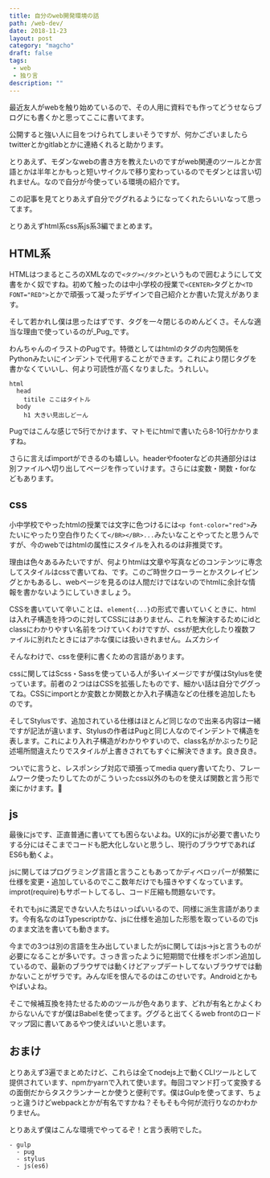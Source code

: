 ```yaml
---
title: 自分のweb開発環境の話
path: /web-dev/
date: 2018-11-23
layout: post
category: "magcho"
draft: false
tags:
 - web
 - 独り言
description: ""
---
```

最近友人がwebを触り始めているので、その人用に資料でも作ってどうせならブログにも書くかと思ってここに書いてます。

公開すると強い人に目をつけられてしまいそうですが、何かございましたらtwitterとかgitlabとかに連絡くれると助かります。

とりあえず、モダンなwebの書き方を教えたいのですがweb関連のツールとか言語とかは半年とかもっと短いサイクルで移り変わっているのでモダンとは言い切れません。なので自分が今使っている環境の紹介です。

この記事を見てとりあえず自分でググれるようになってくれたらいいなって思ってます。

とりあえずhtml系css系js系3編でまとめます。

## HTML系
HTMLはつまるところのXMLなので`<タグ></タグ>`というもので囲むようにして文書をかく奴ですね。初めて触ったのは中小学校の授業で`<CENTER>`タグとか`<TD FONT="RED">`とかで頑張って凝ったデザインで自己紹介とか書いた覚えがあります。

そして若かれし僕は思ったはずです、タグを一々閉じるのめんどくさ。そんな適当な理由で使っているのが_Pug_です。

わんちゃんのイラストのPugです。特徴としてはhtmlのタグの内包関係をPythonみたいにインデントで代用することができます。これにより閉じタグを書かなくていいし、何より可読性が高くなりました。うれしい。



```
html
  head
    titile ここはタイトル
  body
    h1 大きい見出しどーん
```
Pugではこんな感じで5行でかけます、マトモにhtmlで書いたら8-10行かかりますね。

さらに言えばimportができるのも嬉しい。headerやfooterなどの共通部分はは別ファイルへ切り出してページを作っていけます。さらには変数・関数・forなどもあります。


## css
小中学校でやったhtmlの授業では文字に色つけるには`<p font-color="red">`みたいにやったり空白作りたくて`</BR></BR>...`みたいなことやってたと思うんですが、今のwebではhtmlの属性にスタイルを入れるのは非推奨です。

理由は色々あるみたいですが、何よりhtmlは文章や写真などのコンテンツに専念してスタイルはcssで書いてね、です。このご時世クローラーとかスクレイピングとかもあるし、webページを見るのは人間だけではないのでhtmlに余計な情報を書かないようにしていきましょう。

CSSを書いていて辛いことは、`element{...}`の形式で書いていくときに、htmlは入れ子構造を持つのに対してCSSにはありません、これを解決するためにidとclassにわかりやすい名前をつけていくわけですが、cssが肥大化したり複数ファイルに別れたときにはアホな僕には扱いきれません。ムズカシイ

そんなわけで、cssを便利に書くための言語があります。

cssに関してはScss・Sassを使っている人が多いイメージですが僕はStylusを使っています。前者の２つははCSSを拡張したものです、細かい話は自分でググってね。CSSにimportとか変数とか関数とか入れ子構造などの仕様を追加したものです。

そしてStylusです、追加されている仕様はほとんど同じなので出来る内容は一緒ですが記法が違います、Stylusの作者はPugと同じ人なのでインデントで構造を表します。これにより入れ子構造がわかりやすいので、class名がかぶったり記述場所間違えたりでスタイルが上書きされてもすぐに解決できます。良き良き。

ついでに言うと、レスポンシブ対応で頑張ってmedia query書いてたり、フレームワーク使ったりしてたのがこういったcss以外のものを使えば関数と言う形で楽にかけます。🍣

## js

最後にjsです、正直普通に書いてても困らないよね。UX的にjsが必要で書いたりする分にはそこまでコードも肥大化しないと思うし、現行のブラウザであればES6も動くよ。

jsに関してはプログラミング言語と言うこともあってかディベロッパーが頻繁に仕様を変更・追加しているのでここ数年だけでも描きやすくなっています。improt(require)もサポートしてるし、コード圧縮も問題ないです。

それでもjsに満足できない人たちはいっぱいいるので、同様に派生言語があります。今有名なのはTypescriptかな、jsに仕様を追加した形態を取っているのでjsのまま文法を書いても動きます。

今までの3つは別の言語を生み出していましたがjsに関してはjs->jsと言うものが必要になることが多いです。さっき言ったように短期間で仕様をボンボン追加しているので、最新のブラウザでは動くけどアップデートしてないブラウザでは動かないことがザラです。みんなIEを恨んでるのはこのせいです。Androidとかもやばいよね。

そこで候補互換を持たせるためのツールが色々あります、どれが有名とかよくわからないんですが僕はBabelを使ってます。ググると出てくるweb frontのロードマップ図に書いてあるやつ使えばいいと思います。

## おまけ

とりあえず3遍でまとめたけど、これらは全てnodejs上で動くCLIツールとして提供されています、npmかyarnで入れて使います。毎回コマンド打って変換するの面倒だからタスクランナーとか使うと便利です。僕はGulpを使ってます、ちょっと違うけどwebpackとかが有名ですかね？そもそも今何が流行りなのかわかりません。

とりあえず僕はこんな環境でやってるぞ！と言う表明でした。

```
- gulp
  - pug
  - stylus
  - js(es6)
```
